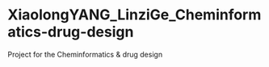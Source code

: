 # XiaolongYANG_LinziGe_Cheminformatics-drug-design
Project for the Cheminformatics &amp; drug design
